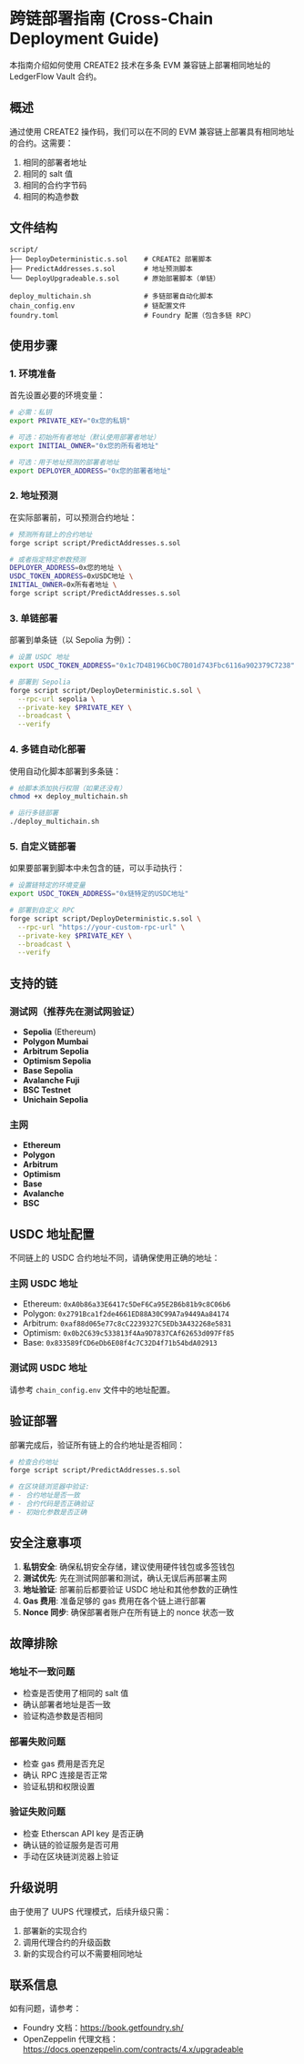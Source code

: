 # 跨链部署指南 (Cross-Chain Deployment Guide)

本指南介绍如何使用 CREATE2 技术在多条 EVM 兼容链上部署相同地址的 LedgerFlow Vault 合约。

## 概述

通过使用 CREATE2 操作码，我们可以在不同的 EVM 兼容链上部署具有相同地址的合约。这需要：

1. 相同的部署者地址
2. 相同的 salt 值
3. 相同的合约字节码
4. 相同的构造参数

## 文件结构

```
script/
├── DeployDeterministic.s.sol    # CREATE2 部署脚本
├── PredictAddresses.s.sol       # 地址预测脚本
└── DeployUpgradeable.s.sol      # 原始部署脚本（单链）

deploy_multichain.sh             # 多链部署自动化脚本
chain_config.env                 # 链配置文件
foundry.toml                     # Foundry 配置（包含多链 RPC）
```

## 使用步骤

### 1. 环境准备

首先设置必要的环境变量：

```bash
# 必需：私钥
export PRIVATE_KEY="0x您的私钥"

# 可选：初始所有者地址（默认使用部署者地址）
export INITIAL_OWNER="0x您的所有者地址"

# 可选：用于地址预测的部署者地址
export DEPLOYER_ADDRESS="0x您的部署者地址"
```

### 2. 地址预测

在实际部署前，可以预测合约地址：

```bash
# 预测所有链上的合约地址
forge script script/PredictAddresses.s.sol

# 或者指定特定参数预测
DEPLOYER_ADDRESS=0x您的地址 \
USDC_TOKEN_ADDRESS=0xUSDC地址 \
INITIAL_OWNER=0x所有者地址 \
forge script script/PredictAddresses.s.sol
```

### 3. 单链部署

部署到单条链（以 Sepolia 为例）：

```bash
# 设置 USDC 地址
export USDC_TOKEN_ADDRESS="0x1c7D4B196Cb0C7B01d743Fbc6116a902379C7238"

# 部署到 Sepolia
forge script script/DeployDeterministic.s.sol \
  --rpc-url sepolia \
  --private-key $PRIVATE_KEY \
  --broadcast \
  --verify
```

### 4. 多链自动化部署

使用自动化脚本部署到多条链：

```bash
# 给脚本添加执行权限（如果还没有）
chmod +x deploy_multichain.sh

# 运行多链部署
./deploy_multichain.sh
```

### 5. 自定义链部署

如果要部署到脚本中未包含的链，可以手动执行：

```bash
# 设置链特定的环境变量
export USDC_TOKEN_ADDRESS="0x链特定的USDC地址"

# 部署到自定义 RPC
forge script script/DeployDeterministic.s.sol \
  --rpc-url "https://your-custom-rpc-url" \
  --private-key $PRIVATE_KEY \
  --broadcast \
  --verify
```

## 支持的链

### 测试网（推荐先在测试网验证）

- **Sepolia** (Ethereum)
- **Polygon Mumbai** 
- **Arbitrum Sepolia**
- **Optimism Sepolia**
- **Base Sepolia**
- **Avalanche Fuji**
- **BSC Testnet**
- **Unichain Sepolia**

### 主网

- **Ethereum**
- **Polygon**
- **Arbitrum**
- **Optimism**
- **Base**
- **Avalanche**
- **BSC**

## USDC 地址配置

不同链上的 USDC 合约地址不同，请确保使用正确的地址：

### 主网 USDC 地址
- Ethereum: `0xA0b86a33E6417c5DeF6Ca95E2B6b81b9c8C06b6`
- Polygon: `0x2791Bca1f2de4661ED88A30C99A7a9449Aa84174`
- Arbitrum: `0xaf88d065e77c8cC2239327C5EDb3A432268e5831`
- Optimism: `0x0b2C639c533813f4Aa9D7837CAf62653d097Ff85`
- Base: `0x833589fCD6eDb6E08f4c7C32D4f71b54bdA02913`

### 测试网 USDC 地址
请参考 `chain_config.env` 文件中的地址配置。

## 验证部署

部署完成后，验证所有链上的合约地址是否相同：

```bash
# 检查合约地址
forge script script/PredictAddresses.s.sol

# 在区块链浏览器中验证:
# - 合约地址是否一致
# - 合约代码是否正确验证
# - 初始化参数是否正确
```

## 安全注意事项

1. **私钥安全**: 确保私钥安全存储，建议使用硬件钱包或多签钱包
2. **测试优先**: 先在测试网部署和测试，确认无误后再部署主网
3. **地址验证**: 部署前后都要验证 USDC 地址和其他参数的正确性
4. **Gas 费用**: 准备足够的 gas 费用在各个链上进行部署
5. **Nonce 同步**: 确保部署者账户在所有链上的 nonce 状态一致

## 故障排除

### 地址不一致问题
- 检查是否使用了相同的 salt 值
- 确认部署者地址是否一致
- 验证构造参数是否相同

### 部署失败问题
- 检查 gas 费用是否充足
- 确认 RPC 连接是否正常
- 验证私钥和权限设置

### 验证失败问题
- 检查 Etherscan API key 是否正确
- 确认链的验证服务是否可用
- 手动在区块链浏览器上验证

## 升级说明

由于使用了 UUPS 代理模式，后续升级只需：

1. 部署新的实现合约
2. 调用代理合约的升级函数
3. 新的实现合约可以不需要相同地址

## 联系信息

如有问题，请参考：
- Foundry 文档：https://book.getfoundry.sh/
- OpenZeppelin 代理文档：https://docs.openzeppelin.com/contracts/4.x/upgradeable
